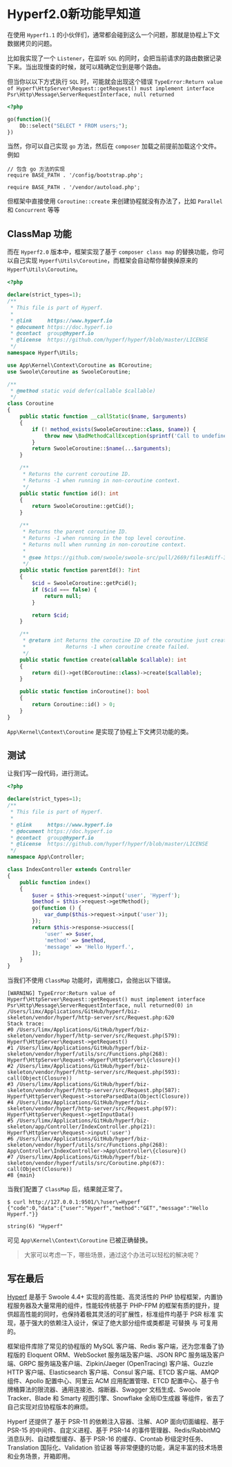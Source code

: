 # Hyperf2.0新功能早知道

在使用 `Hyperf1.1` 的小伙伴们，通常都会碰到这么一个问题，那就是协程上下文数据拷贝的问题。

比如我实现了一个 `Listener`，在监听 `SQL` 的同时，会把当前请求的路由数据记录下来。当出现慢查的时候，就可以精确定位到是哪个路由。

但当你以以下方式执行 `SQL` 时，可能就会出现这个错误 `TypeError:Return value of Hyperf\HttpServer\Request::getRequest() must implement interface Psr\Http\Message\ServerRequestInterface, null returned`

```php
<?php

go(function(){
    Db::select("SELECT * FROM users;");
})
```

当然，你可以自己实现 `go` 方法，然后在 `composer` 加载之前提前加载这个文件。例如

```
// 包含 go 方法的实现
require BASE_PATH . '/config/bootstrap.php';

require BASE_PATH . '/vendor/autoload.php';
```

但框架中直接使用 `Coroutine::create` 来创建协程就没有办法了，比如 `Parallel` 和 `Concurrent` 等等

## ClassMap 功能

而在 `Hyperf2.0` 版本中，框架实现了基于 `composer class map` 的替换功能，你可以自己实现 `Hyperf\Utils\Coroutine`，而框架会自动帮你替换掉原来的 `Hyperf\Utils\Coroutine`。

```php
<?php

declare(strict_types=1);
/**
 * This file is part of Hyperf.
 *
 * @link     https://www.hyperf.io
 * @document https://doc.hyperf.io
 * @contact  group@hyperf.io
 * @license  https://github.com/hyperf/hyperf/blob/master/LICENSE
 */
namespace Hyperf\Utils;

use App\Kernel\Context\Coroutine as BCoroutine;
use Swoole\Coroutine as SwooleCoroutine;

/**
 * @method static void defer(callable $callable)
 */
class Coroutine
{
    public static function __callStatic($name, $arguments)
    {
        if (! method_exists(SwooleCoroutine::class, $name)) {
            throw new \BadMethodCallException(sprintf('Call to undefined method %s.', $name));
        }
        return SwooleCoroutine::$name(...$arguments);
    }

    /**
     * Returns the current coroutine ID.
     * Returns -1 when running in non-coroutine context.
     */
    public static function id(): int
    {
        return SwooleCoroutine::getCid();
    }

    /**
     * Returns the parent coroutine ID.
     * Returns -1 when running in the top level coroutine.
     * Returns null when running in non-coroutine context.
     *
     * @see https://github.com/swoole/swoole-src/pull/2669/files#diff-3bdf726b0ac53be7e274b60d59e6ec80R940
     */
    public static function parentId(): ?int
    {
        $cid = SwooleCoroutine::getPcid();
        if ($cid === false) {
            return null;
        }

        return $cid;
    }

    /**
     * @return int Returns the coroutine ID of the coroutine just created.
     *             Returns -1 when coroutine create failed.
     */
    public static function create(callable $callable): int
    {
        return di()->get(BCoroutine::class)->create($callable);
    }

    public static function inCoroutine(): bool
    {
        return Coroutine::id() > 0;
    }
}

```

`App\Kernel\Context\Coroutine` 是实现了协程上下文拷贝功能的类。

## 测试

让我们写一段代码，进行测试。

```php
<?php

declare(strict_types=1);
/**
 * This file is part of Hyperf.
 *
 * @link     https://www.hyperf.io
 * @document https://doc.hyperf.io
 * @contact  group@hyperf.io
 * @license  https://github.com/hyperf/hyperf/blob/master/LICENSE
 */
namespace App\Controller;

class IndexController extends Controller
{
    public function index()
    {
        $user = $this->request->input('user', 'Hyperf');
        $method = $this->request->getMethod();
        go(function () {
            var_dump($this->request->input('user'));
        });
        return $this->response->success([
            'user' => $user,
            'method' => $method,
            'message' => 'Hello Hyperf.',
        ]);
    }
}

```

当我们不使用 `ClassMap` 功能时，调用接口，会抛出以下错误。

```
[WARNING] TypeError:Return value of Hyperf\HttpServer\Request::getRequest() must implement interface Psr\Http\Message\ServerRequestInterface, null returned(0) in /Users/limx/Applications/GitHub/hyperf/biz-skeleton/vendor/hyperf/http-server/src/Request.php:620
Stack trace:
#0 /Users/limx/Applications/GitHub/hyperf/biz-skeleton/vendor/hyperf/http-server/src/Request.php(579): Hyperf\HttpServer\Request->getRequest()
#1 /Users/limx/Applications/GitHub/hyperf/biz-skeleton/vendor/hyperf/utils/src/Functions.php(268): Hyperf\HttpServer\Request->Hyperf\HttpServer\{closure}()
#2 /Users/limx/Applications/GitHub/hyperf/biz-skeleton/vendor/hyperf/http-server/src/Request.php(593): call(Object(Closure))
#3 /Users/limx/Applications/GitHub/hyperf/biz-skeleton/vendor/hyperf/http-server/src/Request.php(587): Hyperf\HttpServer\Request->storeParsedData(Object(Closure))
#4 /Users/limx/Applications/GitHub/hyperf/biz-skeleton/vendor/hyperf/http-server/src/Request.php(97): Hyperf\HttpServer\Request->getInputData()
#5 /Users/limx/Applications/GitHub/hyperf/biz-skeleton/app/Controller/IndexController.php(21): Hyperf\HttpServer\Request->input('user')
#6 /Users/limx/Applications/GitHub/hyperf/biz-skeleton/vendor/hyperf/utils/src/Functions.php(268): App\Controller\IndexController->App\Controller\{closure}()
#7 /Users/limx/Applications/GitHub/hyperf/biz-skeleton/vendor/hyperf/utils/src/Coroutine.php(67): call(Object(Closure))
#8 {main}
```

当我们配置了 `ClassMap` 后，结果就正常了。

```
$ curl http://127.0.0.1:9501/\?user\=Hyperf
{"code":0,"data":{"user":"Hyperf","method":"GET","message":"Hello Hyperf."}}

string(6) "Hyperf"
```

可见 `App\Kernel\Context\Coroutine` 已被正确替换。

> 大家可以考虑一下，哪些场景，通过这个办法可以轻松的解决呢？

## 写在最后

[Hyperf](https://github.com/hyperf/hyperf) 是基于 Swoole 4.4+ 实现的高性能、高灵活性的 PHP 协程框架，内置协程服务器及大量常用的组件，性能较传统基于 PHP-FPM 的框架有质的提升，提供超高性能的同时，也保持着极其灵活的可扩展性，标准组件均基于 PSR 标准 实现，基于强大的依赖注入设计，保证了绝大部分组件或类都是 可替换 与 可复用 的。

框架组件库除了常见的协程版的 MySQL 客户端、Redis 客户端，还为您准备了协程版的 Eloquent ORM、WebSocket 服务端及客户端、JSON RPC 服务端及客户端、GRPC 服务端及客户端、Zipkin/Jaeger (OpenTracing) 客户端、Guzzle HTTP 客户端、Elasticsearch 客户端、Consul 客户端、ETCD 客户端、AMQP 组件、Apollo 配置中心、阿里云 ACM 应用配置管理、ETCD 配置中心、基于令牌桶算法的限流器、通用连接池、熔断器、Swagger 文档生成、Swoole Tracker、Blade 和 Smarty 视图引擎、Snowflake 全局ID生成器 等组件，省去了自己实现对应协程版本的麻烦。

Hyperf 还提供了 基于 PSR-11 的依赖注入容器、注解、AOP 面向切面编程、基于 PSR-15 的中间件、自定义进程、基于 PSR-14 的事件管理器、Redis/RabbitMQ 消息队列、自动模型缓存、基于 PSR-16 的缓存、Crontab 秒级定时任务、Translation 国际化、Validation 验证器 等非常便捷的功能，满足丰富的技术场景和业务场景，开箱即用。